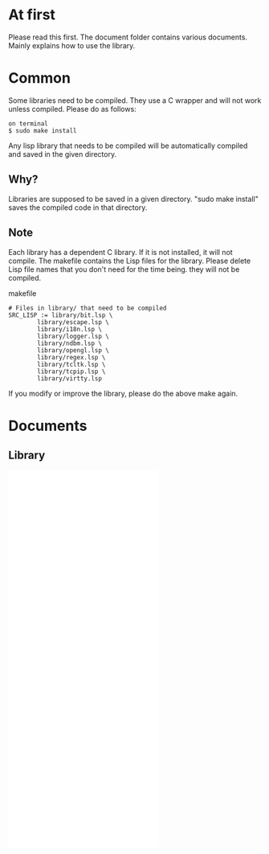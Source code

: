 # At first
Please read this first.
The document folder contains various documents. Mainly explains how to use the library.

# Common
Some libraries need to be compiled. They use a C wrapper and will not work unless compiled. Please do as follows:

```
on terminal
$ sudo make install

```
Any lisp library that needs to be compiled will be automatically compiled and saved in the given directory.

## Why?
Libraries are supposed to be saved in a given directory. "sudo make install" saves the compiled code in that directory.

## Note
Each library has a dependent C library. If it is not installed, it will not compile. The makefile contains the Lisp files for the library. Please delete Lisp file names that you don't need for the time being. they will not be compiled.

makefile
```
# Files in library/ that need to be compiled
SRC_LISP := library/bit.lsp \
	    library/escape.lsp \
	    library/i18n.lsp \
	    library/logger.lsp \
	    library/ndbm.lsp \
	    library/opengl.lsp \
	    library/regex.lsp \
	    library/tcltk.lsp \
	    library/tcpip.lsp \
	    library/virtty.lsp

```

If you modify or improve the library, please do the above make again.


# Documents

## Library
![bit](bit.md)
![compiler](compiler.md)
![csv](csv.md)
![formatter](formatter.md)
![formuta](formula.md)
